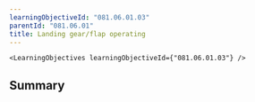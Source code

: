 ```yaml
---
learningObjectiveId: "081.06.01.03"
parentId: "081.06.01"
title: Landing gear/flap operating
---
```


```tsx eval
<LearningObjectives learningObjectiveId={"081.06.01.03"} />
```

## Summary
